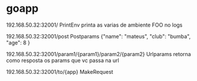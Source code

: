 # goapp


192.168.50.32:32001/ PrintEnv
printa as varias de ambiente FOO no logs


192.168.50.32:32001/post Postparams
{"name": "mateus", 
 "club": "bumba",
 "age": 8
}			

192.168.50.32:32001/param1/{param1}/param2/{param2} Urlparams
retorna como resposta os params que vc passa na url

192.168.50.32:32001/to/{app}  MakeRequest